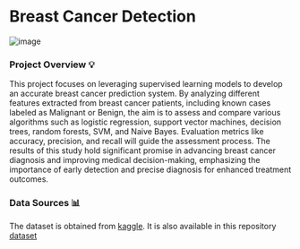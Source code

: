 # Breast Cancer Detection
![image](https://github.com/MuhammadAhsanBughio/Breast-Cancer-Prediction/assets/139073097/c826f624-1c0c-4f91-84b9-342074b255c5)
### Project Overview 💡
This project focuses on leveraging supervised learning models to develop an accurate breast cancer prediction system. By analyzing different features extracted from breast cancer patients, including known cases labeled as Malignant or Benign, the aim is to assess and compare various algorithms such as logistic regression, support vector machines, decision trees, random forests, SVM, and Naive Bayes. Evaluation metrics like accuracy, precision, and recall will guide the assessment process. The results of this study hold significant promise in advancing breast cancer diagnosis and improving medical decision-making, emphasizing the importance of early detection and precise diagnosis for enhanced treatment outcomes.
### Data Sources 📊
The dataset is obtained from [kaggle](https://www.kaggle.com/datasets/yasserh/breast-cancer-dataset). It is also available  in this repository [dataset](https://github.com/MuhammadAhsanBughio/Breast-Cancer-Detection/tree/main/Dataset) 
